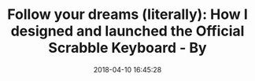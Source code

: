 ---
date: 2018-04-10 16:45:28
link:
  source: pocket
  source_url: https://getpocket.com
  text: 'Follow your dreams (literally): How I designed and launched the Official
    Scrabble Keyboard - By'
  url: https://hackernoon.com/follow-your-dreams-literally-how-i-designed-and-launched-the-official-scrabble-keyboard-d1ce3ab0f047
slug: follow-your-dreams-literally-how-i-designed-and-launched-the-official-scrabble-keyboard-by
source: pocket
title: 'Follow your dreams (literally): How I designed and launched the Official Scrabble
  Keyboard - By'
syndicated:
- type: twitter
  url: https://twitter.com/roytang/statuses/983748779970048000/
---